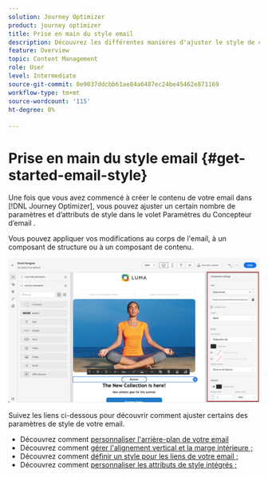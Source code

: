 ```yaml
---
solution: Journey Optimizer
product: journey optimizer
title: Prise en main du style email
description: Découvrez les différentes manières d'ajuster le style de contenu de votre email
feature: Overview
topic: Content Management
role: User
level: Intermediate
source-git-commit: 0e9037ddcbb61ae84a6487ec24be45462e871169
workflow-type: tm+mt
source-wordcount: '115'
ht-degree: 0%

---
```


# Prise en main du style email {#get-started-email-style}

Une fois que vous avez commencé à créer le contenu de votre email dans [!DNL Journey Optimizer], vous pouvez ajuster un certain nombre de paramètres et d’attributs de style dans le volet Paramètres du Concepteur d’email .

Vous pouvez appliquer vos modifications au corps de l&#39;email, à un composant de structure ou à un composant de contenu.

![](assets/email_designer_content_components_settings.png)

Suivez les liens ci-dessous pour découvrir comment ajuster certains des paramètres de style de votre email.

* Découvrez comment [personnaliser l&#39;arrière-plan de votre email](backgrounds.md)
* Découvrez comment [gérer l&#39;alignement vertical et la marge intérieure ;](alignment-and-padding.md)
* Découvrez comment [définir un style pour les liens de votre email ;](styling-links.md)
* Découvrez comment [personnaliser les attributs de style intégrés ;](inline-styling.md)